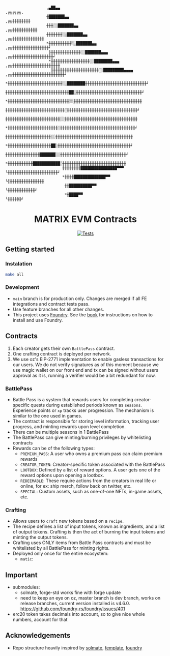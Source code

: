 ```
                  ,▄██▄▄                                                      ,╔╗╔╗╔╗,
                  ╫███████▄▄                                               ,╔╗╫╫╫╫╫╫╫╫
                  ╫╫╫░░███████▄▄                                        ,╔╗╫╫╫╫╫╫╫╫╫╫╫
                  ╫╫╫╫╫╫╫░░███████▄▄                                 ,╔╗╫╫╫╫╫╫╫╫╫╫╫╫╫╫
                  *╫╫╫╫╫╫╫╫╫╫░░███████▄▄                          ,╔╗╫╫╫╫╫╫╫╫╫╫╫╫╫╫╫╫╛
                   ╟╫╫╫╫╫╫╫╫╫╫╫╫╫░░███████▄▄▄                  ,╔╗╫╫╫╫╫╫╫╫╫╫╫╫╫╫╫╫╫╫╛
                   *╫╫╫╫╫╫╫╫╫╫╫╫╫╫╫╫╫░░████████▄▄▄          ,╔╗╫╫╫╫╫╫╫╫╫╫╫╫╫╫╫╫╫╫╫╫╫
                    ╟╫╫╫╫╫╫╫╫╫╫╫╫╫╫╫╫╫╫╫╫░░█████████▄▄▄▄ ,╔╗╫╫╫╫╫╫╫╫╫╫╫╫╫╫╫╫╫╫╫╫╫╫╫╛
                    *╫╫╫╫╫╫╫╫╫╫╫╫╫╫╫╫╫╫╫╫╫╫╫╫░░████████╫╫╫╫╫╫╫╫╫╫╫╫╫╫╫╫╫╫╫╫╫╫╫╫╫╫╫╛
                     ╫╫╫╫╫╫╫╫╫╫╫╫╫╫╫╫╫╫╫╫╫╫╫╫╫╫╫╫██░╫╫╫╫╫╫╫╫╫╫╫╫╫╫╫╫╫╫╫╫╫╫╫╫╫╫╫╫╫╛
                     *╫╫╫╫╫╫╫╫╫╫╫╫╫╫╫╫╫╫╫╫╫╫╫╫╫╫╫░░╫╫╫╫╫╫╫╫╫╫╫╫╫╫╫╫╫╫╫╫╫╫╫╫╫╫╫╫╫╫
                      ╫╫╫╫╫╫╫╫╫╫╫╫╫╫╫╫╫╫╫╫╫╫╫╫╫╫░╫╫╫╫╫╫╫╫╫╫╫╫╫╫╫╫╫╫╫╫╫╫╫╫╫╫╫╫╫╫╫╛
                      ╫╫╫╫╫╫╫╫╫╫╫╫╫╫╫╫╫╫╫╫╫╫╫╫░░╫╫╫╫╫╫╫╫╫╫╫╫╫╫╫╫╫╫╫╫╫╫╫╫╫╫╫╫╫╫╫╫
                      *╫╫╫╫╫╫╫╫╫╫╫╫╫╫╫╫╫╫╫╫╫╫░╫╫╫╫╫╫╫╫╫╫╫╫╫╫╫╫╫╫╫╫╫╫╫╫╫╫╫╫╫╫╫╫╫╛
                       ╫╫╫╫╫╫╫╫╫╫╫╫╫╫╫╫╫╫╫╫░░╫╫╫╫╫╫╫╫╫╫╫╫╫╫╫╫╫╫╫╫╫╫╫╫╫╫╫╫╫╫╫╫╫╫
                       *╫╫╫╫╫╫╫╫╫╫╫╫╫╫╫╫╫╫╫██░╫╫╫╫╫╫╫╫╫╫╫╫╫╫╫╫╫╫╫╫╫╫╫╫╫╫╫╫╫╫╫╫╛
                        ╫╫╫╫╫╫╫╫╫╫╫╫╫╫╫███████░░╫╫╫╫╫╫╫╫╫╫╫╫╫╫╫╫╫╫╫╫╫╫╫╫╫╫╫╫╫╛
                        *╫╫╫╫╫╫╫╫╫╫╫████████████░╫╫╫╫╫╫╫╫╫╫╫╫╫╫╫╫╫╫╫╫╫╫╫╫╫╫╫╫
                         ╫╫╫╫╫╫╫╫████████████████▀▀▀ └╫╫╫╫╫╫╫╫╫╫╫╫╫╫╫╫╫╫╫╫╫╫╛
                         *╫╫╫╫██████████████▀▀             └╣╫╫╫╫╫╫╫╫╫╫╫╫╫╫╫
                          ╫╫██████████▀▀                      └╫╫╫╫╫╫╫╫╫╫╫╫╛
                          *╫████▀▀                                 └╫╫╫╫╬╫╛
```

<div align="center">

# MATRIX EVM Contracts

</div>

<div align="center">

[![Tests](https://github.com/matrixesports/evm-contracts/actions/workflows/tests.yml/badge.svg)](https://github.com/matrixesports/evm-contracts/actions/workflows/tests.yml)

</div>

## Getting started

### Instalation

```bash
make all
```

### Development

-   `main` branch is for production only. Changes are merged if all FE integrations and contract tests pass.
-   Use feature branches for all other changes.
-   This project uses [Foundry](https://getfoundry.sh). See the [book](https://book.getfoundry.sh/getting-started/installation.html) for instructions on how to install and use Foundry.

## Contracts

1. Each creator gets their own `BattlePass` contract.
2. One crafting contract is deployed per network.
3. We use oz's EIP-2771 implementation to enable gasless transactions for our users. We do not verify signatures as of this moment because we use magic wallet on our front end and tx can be signed without users approval as it is, running a verifier would be a bit redundant for now.

### BattlePass

-   Battle Pass is a system that rewards users for completing creator-specific quests during established periods known as `seasons`. Experience points or `xp` tracks user progression. The mechanism is similar to the one used in games.
-   The contract is responsible for storing level information, tracking user progress, and minting rewards upon level completion.
-   There can be multiple seasons in 1 BattlePass
-   The BattlePass can give minting/burning privileges by whitelisting contracts
-   Rewards can be of the following types:
    -   `PREMIUM_PASS`: A user who owns a premium pass can claim premium rewards
    -   `CREATOR_TOKEN`: Creator-specific token associated with the BattlePass
    -   `LOOTBOX`: Defined by a list of reward options. A user gets one of the reward options upon opening a lootbox.
    -   `REDEEMABLE`: These require actions from the creators in real life or online, for ex: ship merch, follow back on twitter, etc.
    -   `SPECIAL`: Custom assets, such as one-of-one NFTs, in-game assets, etc.

### Crafting

-   Allows users to `craft` new tokens based on a `recipe`.
-   The recipe defines a list of input tokens, known as ingredients, and a list of output tokens. Crafting is then the act of burning the input tokens and minting the output tokens.
-   Crafting uses ONLY items from Battle Pass contracts and must be whitelisted by all BattlePass for minting rights.
-   Deployed only once for the entire ecosystem:
    -   `matic`:

## Important

-   submodules:
    -   solmate, forge-std works fine with forge update
    -   need to keep an eye on oz, master branch is dev branch, works on release branches, current version installed is v4.6.0. https://github.com/foundry-rs/foundry/issues/401
-   erc20 token takes decimals into account, so to give nice whole numbers, account for that

## Acknowledgements

-   Repo structure heavily inspired by [solmate](https://github.com/Rari-Capital/solmate), [femplate](https://github.com/abigger87/femplate), [foundry](https://github.com/foundry-rs/forge-template)
